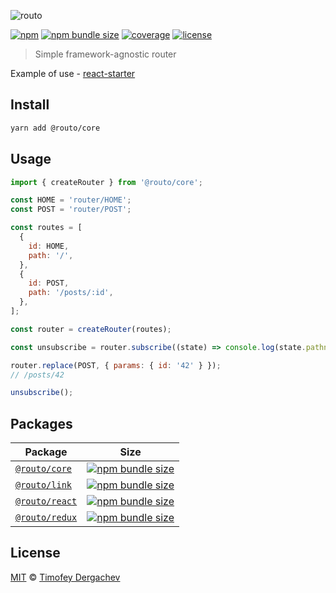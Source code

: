 ![routo](./media/logo.svg)

[![npm](https://flat.badgen.net/npm/v/@routo/core)](https://www.npmjs.com/package/@routo/core)
[![npm bundle size](https://flat.badgen.net/bundlephobia/minzip/@routo/core)](https://bundlephobia.com/result?p=@routo/core)
[![coverage](https://flat.badgen.net/codecov/c/github/exeto/routo)](https://codecov.io/gh/exeto/routo)
[![license](https://flat.badgen.net/github/license/exeto/routo)](LICENSE.md)

> Simple framework-agnostic router

Example of use - [react-starter](https://github.com/exeto/react-starter)

## Install

```sh
yarn add @routo/core
```

## Usage

```js
import { createRouter } from '@routo/core';

const HOME = 'router/HOME';
const POST = 'router/POST';

const routes = [
  {
    id: HOME,
    path: '/',
  },
  {
    id: POST,
    path: '/posts/:id',
  },
];

const router = createRouter(routes);

const unsubscribe = router.subscribe((state) => console.log(state.pathname));

router.replace(POST, { params: { id: '42' } });
// /posts/42

unsubscribe();
```

## Packages

| Package                          | Size                                                                                                                           |
| -------------------------------- | ------------------------------------------------------------------------------------------------------------------------------ |
| [`@routo/core`](packages/core)   | [![npm bundle size](https://flat.badgen.net/bundlephobia/minzip/@routo/core)](https://bundlephobia.com/result?p=@routo/core)   |
| [`@routo/link`](packages/link)   | [![npm bundle size](https://flat.badgen.net/bundlephobia/minzip/@routo/link)](https://bundlephobia.com/result?p=@routo/link)   |
| [`@routo/react`](packages/react) | [![npm bundle size](https://flat.badgen.net/bundlephobia/minzip/@routo/react)](https://bundlephobia.com/result?p=@routo/react) |
| [`@routo/redux`](packages/redux) | [![npm bundle size](https://flat.badgen.net/bundlephobia/minzip/@routo/redux)](https://bundlephobia.com/result?p=@routo/redux) |

## License

[MIT](LICENSE.md) © [Timofey Dergachev](https://exeto.me)
